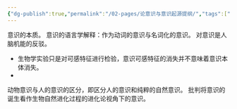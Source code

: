 ```yaml
---
{"dg-publish":true,"permalink":"/02-pages/论意识与意识起源提纲/","tags":["personal/blog","哲学/马克思主义"]}
---
```


意识的本质。
意识的语言学解释：作为动词的意识与名词化的意识。
对意识是人脑机能的反驳。
 - 生物学实验只是对可感特征进行检验，意识可感特征的消失并不意味着意识本体消失。
 - 
动物意识与人的意识的区分，即区分人的意识和纯粹的自然意识。
批判将意识的诞生看作生物自然进化过程的进化论视角下的意识。
